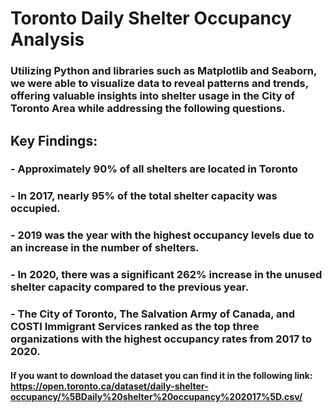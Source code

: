 # Toronto Daily Shelter Occupancy Analysis

### Utilizing Python and libraries such as Matplotlib and Seaborn, we were able to visualize data to reveal patterns and trends, offering valuable insights into shelter usage in the City of Toronto Area while addressing the following questions.
## Key Findings:
### - Approximately 90% of all shelters are located in Toronto
### - In 2017, nearly 95% of the total shelter capacity was occupied.
### - 2019 was the year with the highest occupancy levels due to an increase in the number of shelters.
### - In 2020, there was a significant 262% increase in the unused shelter capacity compared to the previous year.
### - The City of Toronto, The Salvation Army of Canada, and COSTI Immigrant Services ranked as the top three organizations with the highest occupancy rates from 2017 to 2020.

#### If you want to download the dataset you can find it in the following link: https://open.toronto.ca/dataset/daily-shelter-occupancy/%5BDaily%20shelter%20occupancy%202017%5D.csv/
